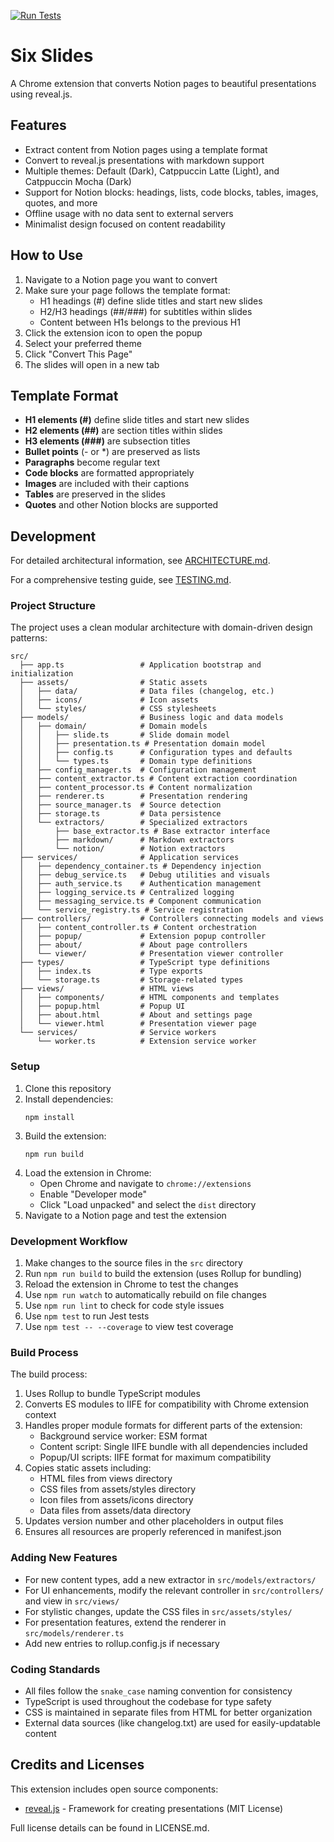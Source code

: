 [![Run Tests](https://github.com/chagel/notion_slides/actions/workflows/tests.yml/badge.svg)](https://github.com/chagel/notion_slides/actions/workflows/tests.yml)

# Six Slides

A Chrome extension that converts Notion pages to beautiful presentations using reveal.js.

## Features

- Extract content from Notion pages using a template format
- Convert to reveal.js presentations with markdown support
- Multiple themes: Default (Dark), Catppuccin Latte (Light), and Catppuccin Mocha (Dark)
- Support for Notion blocks: headings, lists, code blocks, tables, images, quotes, and more
- Offline usage with no data sent to external servers
- Minimalist design focused on content readability

## How to Use

1. Navigate to a Notion page you want to convert
2. Make sure your page follows the template format:
   - H1 headings (#) define slide titles and start new slides
   - H2/H3 headings (##/###) for subtitles within slides
   - Content between H1s belongs to the previous H1
3. Click the extension icon to open the popup
4. Select your preferred theme
5. Click "Convert This Page"
6. The slides will open in a new tab

## Template Format

- **H1 elements (#)** define slide titles and start new slides
- **H2 elements (##)** are section titles within slides
- **H3 elements (###)** are subsection titles
- **Bullet points** (- or *) are preserved as lists
- **Paragraphs** become regular text
- **Code blocks** are formatted appropriately
- **Images** are included with their captions
- **Tables** are preserved in the slides
- **Quotes** and other Notion blocks are supported

## Development

For detailed architectural information, see [ARCHITECTURE.md](docs/ARCHITECTURE.md).

For a comprehensive testing guide, see [TESTING.md](docs/TESTING.md).

### Project Structure

The project uses a clean modular architecture with domain-driven design patterns:

```
src/
  ├── app.ts                 # Application bootstrap and initialization
  ├── assets/                # Static assets
  │   ├── data/              # Data files (changelog, etc.)
  │   ├── icons/             # Icon assets
  │   └── styles/            # CSS stylesheets
  ├── models/                # Business logic and data models
  │   ├── domain/            # Domain models
  │   │   ├── slide.ts       # Slide domain model
  │   │   ├── presentation.ts # Presentation domain model
  │   │   ├── config.ts      # Configuration types and defaults
  │   │   └── types.ts       # Domain type definitions
  │   ├── config_manager.ts  # Configuration management
  │   ├── content_extractor.ts # Content extraction coordination
  │   ├── content_processor.ts # Content normalization
  │   ├── renderer.ts        # Presentation rendering
  │   ├── source_manager.ts  # Source detection
  │   ├── storage.ts         # Data persistence
  │   └── extractors/        # Specialized extractors
  │       ├── base_extractor.ts # Base extractor interface
  │       ├── markdown/      # Markdown extractors
  │       └── notion/        # Notion extractors
  ├── services/              # Application services
  │   ├── dependency_container.ts # Dependency injection
  │   ├── debug_service.ts   # Debug utilities and visuals
  │   ├── auth_service.ts    # Authentication management
  │   ├── logging_service.ts # Centralized logging
  │   ├── messaging_service.ts # Component communication
  │   └── service_registry.ts # Service registration
  ├── controllers/           # Controllers connecting models and views
  │   ├── content_controller.ts # Content orchestration
  │   ├── popup/             # Extension popup controller
  │   ├── about/             # About page controllers
  │   └── viewer/            # Presentation viewer controller
  ├── types/                 # TypeScript type definitions
  │   ├── index.ts           # Type exports
  │   └── storage.ts         # Storage-related types
  ├── views/                 # HTML views
  │   ├── components/        # HTML components and templates
  │   ├── popup.html         # Popup UI
  │   ├── about.html         # About and settings page
  │   └── viewer.html        # Presentation viewer page
  └── services/              # Service workers
      └── worker.ts          # Extension service worker
```

### Setup

1. Clone this repository
2. Install dependencies:
   ```
   npm install
   ```
3. Build the extension:
   ```
   npm run build
   ```
4. Load the extension in Chrome:
   - Open Chrome and navigate to `chrome://extensions`
   - Enable "Developer mode"
   - Click "Load unpacked" and select the `dist` directory
5. Navigate to a Notion page and test the extension

### Development Workflow

1. Make changes to the source files in the `src` directory
2. Run `npm run build` to build the extension (uses Rollup for bundling)
3. Reload the extension in Chrome to test the changes
4. Use `npm run watch` to automatically rebuild on file changes
5. Use `npm run lint` to check for code style issues
6. Use `npm test` to run Jest tests
7. Use `npm test -- --coverage` to view test coverage

### Build Process

The build process:
1. Uses Rollup to bundle TypeScript modules
2. Converts ES modules to IIFE for compatibility with Chrome extension context
3. Handles proper module formats for different parts of the extension:
   - Background service worker: ESM format
   - Content script: Single IIFE bundle with all dependencies included
   - Popup/UI scripts: IIFE format for maximum compatibility
4. Copies static assets including:
   - HTML files from views directory
   - CSS files from assets/styles directory
   - Icon files from assets/icons directory
   - Data files from assets/data directory
5. Updates version number and other placeholders in output files
6. Ensures all resources are properly referenced in manifest.json

### Adding New Features

- For new content types, add a new extractor in `src/models/extractors/`
- For UI enhancements, modify the relevant controller in `src/controllers/` and view in `src/views/`
- For stylistic changes, update the CSS files in `src/assets/styles/`
- For presentation features, extend the renderer in `src/models/renderer.ts`
- Add new entries to rollup.config.js if necessary

### Coding Standards

- All files follow the `snake_case` naming convention for consistency
- TypeScript is used throughout the codebase for type safety
- CSS is maintained in separate files from HTML for better organization
- External data sources (like changelog.txt) are used for easily-updatable content

## Credits and Licenses

This extension includes open source components:

- [reveal.js](https://revealjs.com/) - Framework for creating presentations (MIT License)

Full license details can be found in LICENSE.md.

